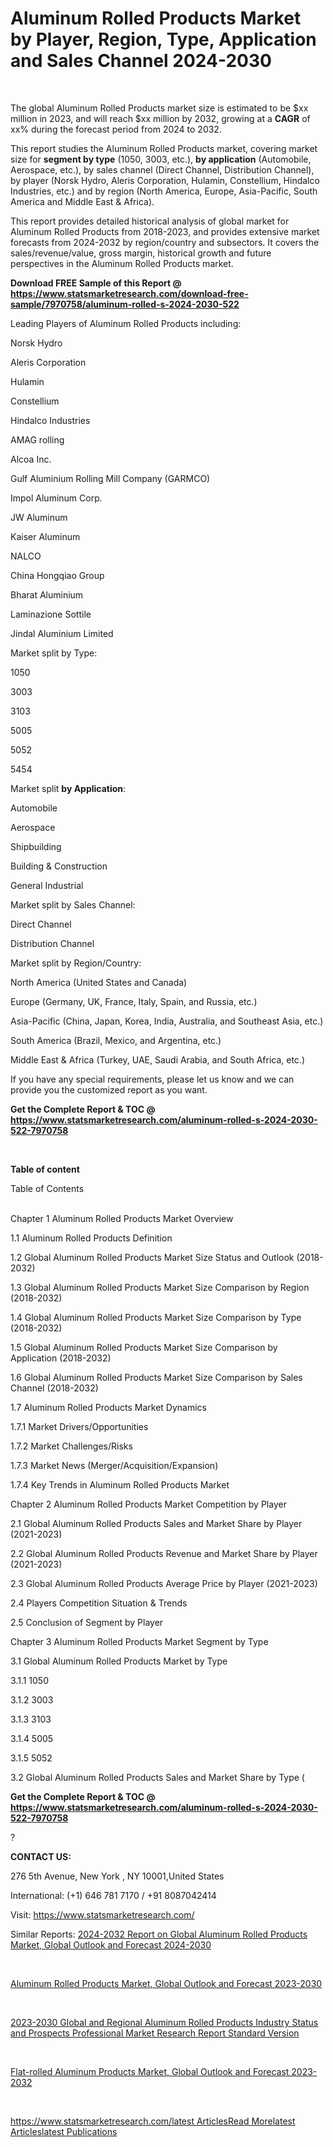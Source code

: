 <h1>Aluminum Rolled Products Market by Player, Region, Type, Application and Sales Channel 2024-2030</h1><br/><p>The global Aluminum Rolled Products market size is estimated to be $xx million in 2023, and will reach $xx million by 2032, growing at a <strong>CAGR</strong> of xx% during the forecast period from 2024 to 2032.</p>
 
 
 
 <p>This report studies the Aluminum Rolled Products market, covering market size for <strong>segment by type</strong> (1050, 3003, etc.), <strong>by application</strong> (Automobile, Aerospace, etc.), by sales channel (Direct Channel, Distribution Channel), by player (Norsk Hydro, Aleris Corporation, Hulamin, Constellium, Hindalco Industries, etc.) and by region (North America, Europe, Asia-Pacific, South America and Middle East & Africa).</p>
 
 
 
 <p>This report provides detailed historical analysis of global market for Aluminum Rolled Products from 2018-2023, and provides extensive market forecasts from 2024-2032 by region/country and subsectors. It covers the sales/revenue/value, gross margin, historical growth and future perspectives in the Aluminum Rolled Products market.</p>
 
 
 
 <p><strong>Download FREE Sample of this Report @ <a href="https://www.statsmarketresearch.com/download-free-sample/7970758/aluminum-rolled-s-2024-2030-522">https://www.statsmarketresearch.com/download-free-sample/7970758/aluminum-rolled-s-2024-2030-522</a></strong></p>
 
 
 
 <p>Leading Players of Aluminum Rolled Products including:</p>
 
 
 
 <p>Norsk Hydro</p>
 
 
 
 <p>Aleris Corporation</p>
 
 
 
 <p>Hulamin</p>
 
 
 
 <p>Constellium</p>
 
 
 
 <p>Hindalco Industries</p>
 
 
 
 <p>AMAG rolling</p>
 
 
 
 <p>Alcoa Inc.</p>
 
 
 
 <p>Gulf Aluminium Rolling Mill Company (GARMCO)</p>
 
 
 
 <p>Impol Aluminum Corp.</p>
 
 
 
 <p>JW Aluminum</p>
 
 
 
 <p>Kaiser Aluminum</p>
 
 
 
 <p>NALCO</p>
 
 
 
 <p>China Hongqiao Group</p>
 
 
 
 <p>Bharat Aluminium</p>
 
 
 
 <p>Laminazione Sottile</p>
 
 
 
 <p>Jindal Aluminium Limited</p>
 
 
 
 <p>Market split by Type:</p>
 
 
 
 <p>1050</p>
 
 
 
 <p>3003</p>
 
 
 
 <p>3103</p>
 
 
 
 <p>5005</p>
 
 
 
 <p>5052</p>
 
 
 
 <p>5454</p>
 
 
 
 <p>Market split <strong>by Application</strong>:</p>
 
 
 
 <p>Automobile</p>
 
 
 
 <p>Aerospace</p>
 
 
 
 <p>Shipbuilding</p>
 
 
 
 <p>Building & Construction</p>
 
 
 
 <p>General Industrial</p>
 
 
 
 <p>Market split by Sales Channel:</p>
 
 
 
 <p>Direct Channel</p>
 
 
 
 <p>Distribution Channel</p>
 
 
 
 <p>Market split by Region/Country:</p>
 
 
 
 <p>North America (United States and Canada)</p>
 
 
 
 <p>Europe (Germany, UK, France, Italy, Spain, and Russia, etc.)</p>
 
 
 
 <p>Asia-Pacific (China, Japan, Korea, India, Australia, and Southeast Asia, etc.)</p>
 
 
 
 <p>South America (Brazil, Mexico, and Argentina, etc.)</p>
 
 
 
 <p>Middle East & Africa (Turkey, UAE, Saudi Arabia, and South Africa, etc.)</p>
 
 
 
 <p>If you have any special requirements, please let us know and we can provide you the customized report as you want.</p>
 
 
 
 <div><b>Get the Complete Report & TOC @ <a href="https://www.statsmarketresearch.com/aluminum-rolled-s-2024-2030-522-7970758">https://www.statsmarketresearch.com/aluminum-rolled-s-2024-2030-522-7970758</a></b></div>
 
 
 
 <p><br />
 
 <b>Table of content</b></p>
 
 
 
 <p>Table of Contents<br />
 
 <br />
 
 Chapter 1 Aluminum Rolled Products Market Overview<br />
 
 1.1 Aluminum Rolled Products Definition<br />
 
 1.2 Global Aluminum Rolled Products Market Size Status and Outlook (2018-2032)<br />
 
 1.3 Global Aluminum Rolled Products Market Size Comparison by Region (2018-2032)<br />
 
 1.4 Global Aluminum Rolled Products Market Size Comparison by Type (2018-2032)<br />
 
 1.5 Global Aluminum Rolled Products Market Size Comparison by Application (2018-2032)<br />
 
 1.6 Global Aluminum Rolled Products Market Size Comparison by Sales Channel (2018-2032)<br />
 
 1.7 Aluminum Rolled Products Market Dynamics<br />
 
 1.7.1 Market Drivers/Opportunities<br />
 
 1.7.2 Market Challenges/Risks<br />
 
 1.7.3 Market News (Merger/Acquisition/Expansion)<br />
 
 1.7.4 Key Trends in Aluminum Rolled Products Market<br />
 
 Chapter 2 Aluminum Rolled Products Market Competition by Player<br />
 
 2.1 Global Aluminum Rolled Products Sales and Market Share by Player (2021-2023)<br />
 
 2.2 Global Aluminum Rolled Products Revenue and Market Share by Player (2021-2023)<br />
 
 2.3 Global Aluminum Rolled Products Average Price by Player (2021-2023)<br />
 
 2.4 Players Competition Situation & Trends<br />
 
 2.5 Conclusion of Segment by Player<br />
 
 Chapter 3 Aluminum Rolled Products Market Segment by Type<br />
 
 3.1 Global Aluminum Rolled Products Market by Type<br />
 
 3.1.1 1050<br />
 
 3.1.2 3003<br />
 
 3.1.3 3103<br />
 
 3.1.4 5005<br />
 
 3.1.5 5052<br />
 
 3.2 Global Aluminum Rolled Products Sales and Market Share by Type (</p>
 
 
 
 <div><b>Get the Complete Report & TOC @ <a href="https://www.statsmarketresearch.com/aluminum-rolled-s-2024-2030-522-7970758">https://www.statsmarketresearch.com/aluminum-rolled-s-2024-2030-522-7970758</a></b></div>
 
 
 
 <p>? </p>
 
 
 
 <p><b>CONTACT US:</b><br />
 
 276 5th Avenue, New York , NY 10001,United States<br />
 
 International: (+1) 646 781 7170 / +91 8087042414<br />
 
 Visit: <a href="https://www.statsmarketresearch.com/">https://www.statsmarketresearch.com/</a><br />
 
 Similar Reports: <a href="https://www.statsmarketresearch.com/aluminum-rolled-s-2024-2030-522-7970758">2024-2032 Report on Global Aluminum Rolled Products Market, Global Outlook and Forecast 2024-2030</a><br />
 
 <br />
 
 <a href="https://www.statsmarketresearch.com/aluminum-rolled-s-2024-2030-522-7970758">Aluminum Rolled Products Market, Global Outlook and Forecast 2023-2030</a><br />
 
 <br />
 
 <a href="https://www.statsmarketresearch.com/aluminum-rolled-s-2024-2030-522-7970758">2023-2030 Global and Regional Aluminum Rolled Products Industry Status and Prospects Professional Market Research Report Standard Version</a><br />
 
 <br />
 
 <a href="https://www.statsmarketresearch.com/aluminum-rolled-s-2024-2030-522-7970758">Flat-rolled Aluminum Products Market, Global Outlook and Forecast 2023-2032</a><br />
 
 <br />
 
 <a href="https://gyeongbokgung.com">https://www.statsmarketresearch.com/</a><a href="https://hallyeomaritime.com">latest Articles</a><a href="https://jingwansa.com">Read More</a><a href="https://nguoiviet.jp/">latest Articles</a><a href="https://www.intelmarketresearch.com/">latest Publications</a></p>